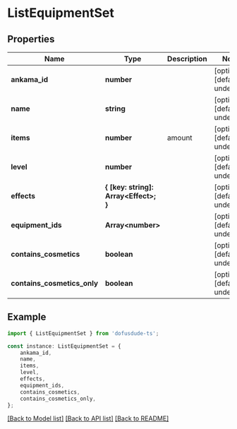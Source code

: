 # ListEquipmentSet


## Properties

Name | Type | Description | Notes
------------ | ------------- | ------------- | -------------
**ankama_id** | **number** |  | [optional] [default to undefined]
**name** | **string** |  | [optional] [default to undefined]
**items** | **number** | amount | [optional] [default to undefined]
**level** | **number** |  | [optional] [default to undefined]
**effects** | **{ [key: string]: Array&lt;Effect&gt;; }** |  | [optional] [default to undefined]
**equipment_ids** | **Array&lt;number&gt;** |  | [optional] [default to undefined]
**contains_cosmetics** | **boolean** |  | [optional] [default to undefined]
**contains_cosmetics_only** | **boolean** |  | [optional] [default to undefined]

## Example

```typescript
import { ListEquipmentSet } from 'dofusdude-ts';

const instance: ListEquipmentSet = {
    ankama_id,
    name,
    items,
    level,
    effects,
    equipment_ids,
    contains_cosmetics,
    contains_cosmetics_only,
};
```

[[Back to Model list]](../README.md#documentation-for-models) [[Back to API list]](../README.md#documentation-for-api-endpoints) [[Back to README]](../README.md)
